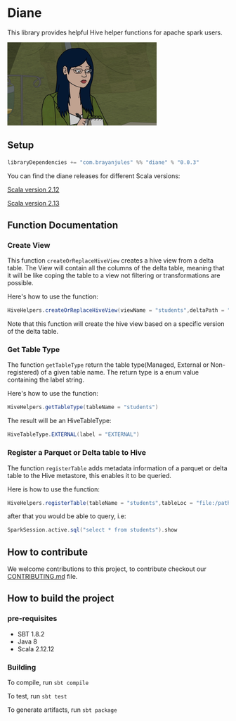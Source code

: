 # Diane

This library provides helpful Hive helper functions for apache spark users. 

![images](image/diane.png)

## Setup
```scala
libraryDependencies += "com.brayanjules" %% "diane" % "0.0.3"
```
You can find the diane releases for different Scala versions:

[Scala version 2.12](https://repo1.maven.org/maven2/com/brayanjules/diane_2.12/)

[Scala version 2.13](https://repo1.maven.org/maven2/com/brayanjules/diane_2.13/)


## Function Documentation

### Create View
This function `createOrReplaceHiveView` creates a hive view from a delta table. The View will contain all the columns
of the delta table, meaning that it will be like coping the table to a view not filtering or transformations are possible.

Here's how to use the function:
```scala
HiveHelpers.createOrReplaceHiveView(viewName = "students",deltaPath = "file:/path/to/your/delta-lake/table",deltaVersion = 100L)
```

Note that this function will create the hive view based on a specific version of the delta table.

### Get Table Type
The function `getTableType` return the table type(Managed, External or Non-registered) of a given table name. The
return type is a enum value containing the label string.

Here's how to use the function:
```scala
HiveHelpers.getTableType(tableName = "students")
```
The result will be an HiveTableType:

```scala
HiveTableType.EXTERNAL(label = "EXTERNAL")
```

### Register a Parquet or Delta table to Hive
The function `registerTable` adds metadata information of a parquet or delta table to the Hive metastore,
this enables it to be queried.

Here is how to use the function:
```scala
HiveHelpers.registerTable(tableName = "students",tableLoc = "file:/path/to/your/table", provider = HiveProvider.DELTA)
```
after that you would be able to query, i.e:
```scala
SparkSession.active.sql("select * from students").show
```

## How to contribute
We welcome contributions to this project, to contribute checkout our [CONTRIBUTING.md](CONTRIBUTING.md) file.

## How to build the project

### pre-requisites
* SBT 1.8.2
* Java 8
* Scala 2.12.12

### Building

To compile, run
`sbt compile`

To test, run
`sbt test`

To generate artifacts, run
`sbt package`